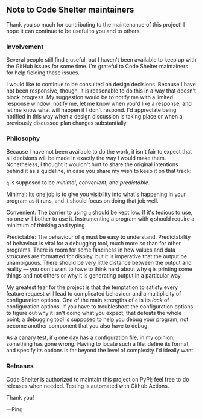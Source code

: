 ﻿## Note to Code Shelter maintainers

Thank you so much for contributing to the maintenance of this project!
I hope it can continue to be useful to you and to others.

### Involvement

Several people still find `q` useful, but I haven't been available
to keep up with the GitHub issues for some time.  I'm grateful to
Code Shelter maintainers for help fielding these issues.

I would like to continue to be consulted on design decisions.
Because I have not been responsive, though, it is reasonable to
do this in a way that doesn't block progress.
My suggestion would be to notify me with a limited response window:
notify me, let me know when you'd like a response, and let me know
what will happen if I don't respond.
I'd appreciate being notified in this way when a design discussion
is taking place or when a previously discussed plan changes substantially.

### Philosophy

Because I have not been available to do the work, it isn't fair to
expect that all decisions will be made in exactly the way I would
make them.  Nonetheless, I thought it wouldn't hurt to share the
original intentions behind it as a guideline, in case you share my
wish to keep it on that track:

`q` is supposed to be *minimal*, *convenient*, and *predictable*.

Minimal: Its one job is to give you visibility into what's happening
in your program as it runs, and it should focus on doing that job well.

Convenient: The barrier to using `q` should be kept low.  If it's
tedious to use, no one will bother to use it.  Instrumenting a program
with `q` should require a minimum of thinking and typing.

Predictable: The behaviour of `q` must be easy to understand.
Predictability of behaviour is vital for a debugging tool, much
more so than for other programs.  There is room for some fanciness
in how values and data strucures are formatted for display, but
it is imperative that the output be unambiguous.  There should be
very little distance between the output and reality — you don't
want to have to think hard about why `q` is printing some things
and not others or why it is generating output in a particular way.

My greatest fear for the project is that the temptation to satisfy
every feature request will lead to complicated behaviour and a
multiplicity of configuration options.  One of the main strengths
of `q` is its *lack* of configuration options.
If you have to troubleshoot the configuration options to figure out
why it isn't doing what you expect, that defeats the whole point;
a debugging tool is supposed to help you debug your program, not
become another component that you also have to debug.

As a canary test, if `q` one day has a configuration file, in my
opinion, something has gone wrong.  Having to locate such a file,
define its format, and specify its options is far beyond the
level of complexity I'd ideally want.

### Releases

Code Shelter is authorized to maintain this project on PyPI; feel free
to do releases when needed.  Testing is automated with Github Actions.

Thank you!


—Ping
